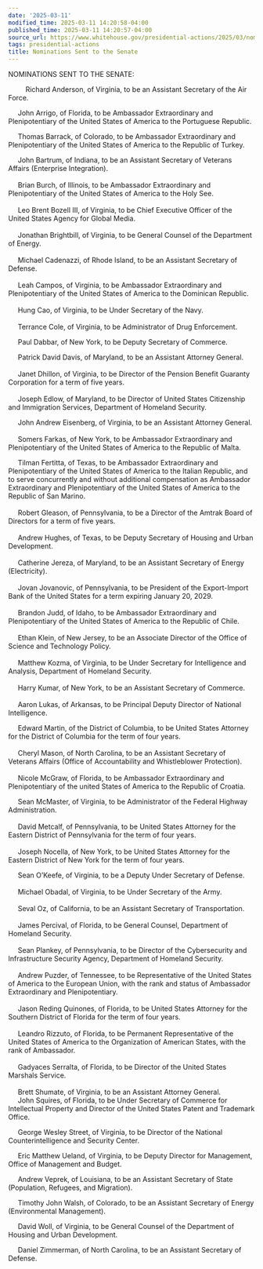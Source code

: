```yaml
---
date: '2025-03-11'
modified_time: 2025-03-11 14:20:58-04:00
published_time: 2025-03-11 14:20:57-04:00
source_url: https://www.whitehouse.gov/presidential-actions/2025/03/nominations-sent-to-the-senate-8355/
tags: presidential-actions
title: Nominations Sent to the Senate
---
```

 
NOMINATIONS SENT TO THE SENATE:

  
         Richard Anderson, of Virginia, to be an Assistant Secretary of
the Air Force.  
  
     John Arrigo, of Florida, to be Ambassador Extraordinary and
Plenipotentiary of the United States of America to the Portuguese
Republic.  
  
     Thomas Barrack, of Colorado, to be Ambassador Extraordinary and
Plenipotentiary of the United States of America to the Republic of
Turkey.  
  
     John Bartrum, of Indiana, to be an Assistant Secretary of Veterans
Affairs (Enterprise Integration).  
   
     Brian Burch, of Illinois, to be Ambassador Extraordinary and
Plenipotentiary of the United States of America to the Holy See.  
   
     Leo Brent Bozell III, of Virginia, to be Chief Executive Officer of
the United States Agency for Global Media.  
   
     Jonathan Brightbill, of Virginia, to be General Counsel of the
Department of Energy.  
   
     Michael Cadenazzi, of Rhode Island, to be an Assistant Secretary of
Defense.  
   
     Leah Campos, of Virginia, to be Ambassador Extraordinary and
Plenipotentiary of the United States of America to the Dominican
Republic.  
   
     Hung Cao, of Virginia, to be Under Secretary of the Navy.  
   
     Terrance Cole, of Virginia, to be Administrator of Drug
Enforcement.

     Paul Dabbar, of New York, to be Deputy Secretary of Commerce.  
  
     Patrick David Davis, of Maryland, to be an Assistant Attorney
General.  
   
     Janet Dhillon, of Virginia, to be Director of the Pension Benefit
Guaranty Corporation for a term of five years.  
   
     Joseph Edlow, of Maryland, to be Director of United States
Citizenship and Immigration Services, Department of Homeland Security.  
  
     John Andrew Eisenberg, of Virginia, to be an Assistant Attorney
General.  
   
     Somers Farkas, of New York, to be Ambassador Extraordinary and
Plenipotentiary of the United States of America to the Republic of
Malta.  
  
     Tilman Fertitta, of Texas, to be Ambassador Extraordinary and
Plenipotentiary of the United States of America to the Italian Republic,
and to serve concurrently and without additional compensation as
Ambassador Extraordinary and Plenipotentiary of the United States of
America to the Republic of San Marino.  
   
     Robert Gleason, of Pennsylvania, to be a Director of the Amtrak
Board of Directors for a term of five years.  
   
     Andrew Hughes, of Texas, to be Deputy Secretary of Housing and
Urban Development.  
   
     Catherine Jereza, of Maryland, to be an Assistant Secretary of
Energy (Electricity).  
   
     Jovan Jovanovic, of Pennsylvania, to be President of the
Export-Import Bank of the United States for a term expiring January 20,
2029.  
   
     Brandon Judd, of Idaho, to be Ambassador Extraordinary and
Plenipotentiary of the United States of America to the Republic of
Chile.  
   
     Ethan Klein, of New Jersey, to be an Associate Director of the
Office of Science and Technology Policy.  
   
     Matthew Kozma, of Virginia, to be Under Secretary for Intelligence
and Analysis, Department of Homeland Security.  
   
     Harry Kumar, of New York, to be an Assistant Secretary of
Commerce.  
   
     Aaron Lukas, of Arkansas, to be Principal Deputy Director of
National Intelligence.

     Edward Martin, of the District of Columbia, to be United States
Attorney for the District of Columbia for the term of four years.  
   
     Cheryl Mason, of North Carolina, to be an Assistant Secretary of
Veterans Affairs (Office of Accountability and Whistleblower
Protection).  
   
     Nicole McGraw, of Florida, to be Ambassador Extraordinary and
Plenipotentiary of the united States of America to the Republic of
Croatia.  
  
     Sean McMaster, of Virginia, to be Administrator of the Federal
Highway Administration.  
   
     David Metcalf, of Pennsylvania, to be United States Attorney for
the Eastern District of Pennsylvania for the term of four years.  
   
     Joseph Nocella, of New York, to be United States Attorney for the
Eastern District of New York for the term of four years.  
  
     Sean O’Keefe, of Virginia, to be a Deputy Under Secretary of
Defense.  
   
     Michael Obadal, of Virginia, to be Under Secretary of the Army.  
   
     Seval Oz, of California, to be an Assistant Secretary of
Transportation.  
   
     James Percival, of Florida, to be General Counsel, Department of
Homeland Security.  
   
     Sean Plankey, of Pennsylvania, to be Director of the Cybersecurity
and Infrastructure Security Agency, Department of Homeland Security.  
   
     Andrew Puzder, of Tennessee, to be Representative of the United
States of America to the European Union, with the rank and status of
Ambassador Extraordinary and Plenipotentiary.  
   
     Jason Reding Quinones, of Florida, to be United States Attorney for
the Southern District of Florida for the term of four years.  
   
     Leandro Rizzuto, of Florida, to be Permanent Representative of the
United States of America to the Organization of American States, with
the rank of Ambassador.  
   
     Gadyaces Serralta, of Florida, to be Director of the United States
Marshals Service.  
   
     Brett Shumate, of Virginia, to be an Assistant Attorney General.  
     John Squires, of Florida, to be Under Secretary of Commerce for
Intellectual Property and Director of the United States Patent and
Trademark Office.  
  
     George Wesley Street, of Virginia, to be Director of the National
Counterintelligence and Security Center.  
  
     Eric Matthew Ueland, of Virginia, to be Deputy Director for
Management, Office of Management and Budget.  
  
     Andrew Veprek, of Louisiana, to be an Assistant Secretary of State
(Population, Refugees, and Migration).  
  
     Timothy John Walsh, of Colorado, to be an Assistant Secretary of
Energy (Environmental Management).  
  
     David Woll, of Virginia, to be General Counsel of the Department of
Housing and Urban Development.  
  
     Daniel Zimmerman, of North Carolina, to be an Assistant Secretary
of Defense.  
